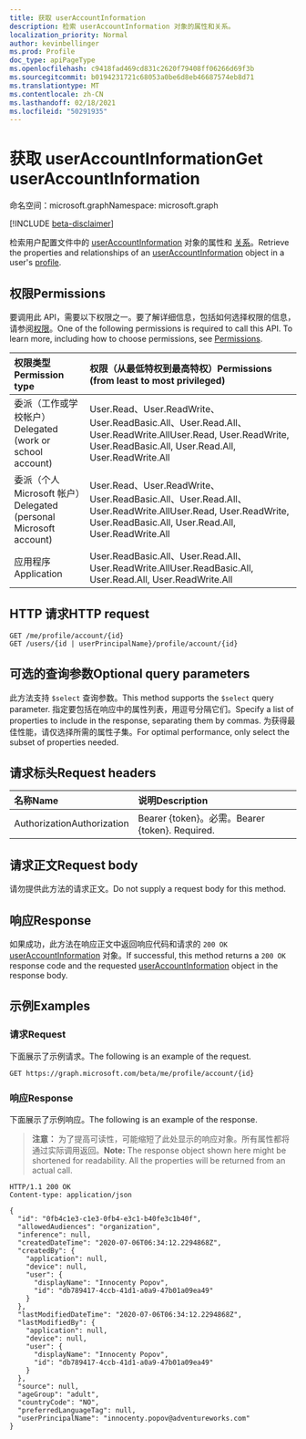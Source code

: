 ```yaml
---
title: 获取 userAccountInformation
description: 检索 userAccountInformation 对象的属性和关系。
localization_priority: Normal
author: kevinbellinger
ms.prod: Profile
doc_type: apiPageType
ms.openlocfilehash: c9418fad469cd831c2620f79408ff06266d69f3b
ms.sourcegitcommit: b0194231721c68053a0be6d8eb46687574eb8d71
ms.translationtype: MT
ms.contentlocale: zh-CN
ms.lasthandoff: 02/18/2021
ms.locfileid: "50291935"
---
```

# <a name="get-useraccountinformation"></a><span data-ttu-id="d74fa-103">获取 userAccountInformation</span><span class="sxs-lookup"><span data-stu-id="d74fa-103">Get userAccountInformation</span></span>

<span data-ttu-id="d74fa-104">命名空间：microsoft.graph</span><span class="sxs-lookup"><span data-stu-id="d74fa-104">Namespace: microsoft.graph</span></span>

[!INCLUDE [beta-disclaimer](../../includes/beta-disclaimer.md)]

<span data-ttu-id="d74fa-105">检索用户配置文件中的 [userAccountInformation](../resources/useraccountinformation.md) 对象的属性和 [关系](../resources/profile.md)。</span><span class="sxs-lookup"><span data-stu-id="d74fa-105">Retrieve the properties and relationships of an [userAccountInformation](../resources/useraccountinformation.md) object in a user's [profile](../resources/profile.md).</span></span>

## <a name="permissions"></a><span data-ttu-id="d74fa-106">权限</span><span class="sxs-lookup"><span data-stu-id="d74fa-106">Permissions</span></span>

<span data-ttu-id="d74fa-p101">要调用此 API，需要以下权限之一。要了解详细信息，包括如何选择权限的信息，请参阅[权限](/graph/permissions-reference)。</span><span class="sxs-lookup"><span data-stu-id="d74fa-p101">One of the following permissions is required to call this API. To learn more, including how to choose permissions, see [Permissions](/graph/permissions-reference).</span></span>

| <span data-ttu-id="d74fa-109">权限类型</span><span class="sxs-lookup"><span data-stu-id="d74fa-109">Permission type</span></span>                        | <span data-ttu-id="d74fa-110">权限（从最低特权到最高特权）</span><span class="sxs-lookup"><span data-stu-id="d74fa-110">Permissions (from least to most privileged)</span></span>                                      |
|:---------------------------------------|:---------------------------------------------------------------------------------|
| <span data-ttu-id="d74fa-111">委派（工作或学校帐户）</span><span class="sxs-lookup"><span data-stu-id="d74fa-111">Delegated (work or school account)</span></span>     | <span data-ttu-id="d74fa-112">User.Read、User.ReadWrite、User.ReadBasic.All、User.Read.All、User.ReadWrite.All</span><span class="sxs-lookup"><span data-stu-id="d74fa-112">User.Read, User.ReadWrite, User.ReadBasic.All, User.Read.All, User.ReadWrite.All</span></span> |
| <span data-ttu-id="d74fa-113">委派（个人 Microsoft 帐户）</span><span class="sxs-lookup"><span data-stu-id="d74fa-113">Delegated (personal Microsoft account)</span></span> | <span data-ttu-id="d74fa-114">User.Read、User.ReadWrite、User.ReadBasic.All、User.Read.All、User.ReadWrite.All</span><span class="sxs-lookup"><span data-stu-id="d74fa-114">User.Read, User.ReadWrite, User.ReadBasic.All, User.Read.All, User.ReadWrite.All</span></span> |
| <span data-ttu-id="d74fa-115">应用程序</span><span class="sxs-lookup"><span data-stu-id="d74fa-115">Application</span></span>                            | <span data-ttu-id="d74fa-116">User.ReadBasic.All、User.Read.All、User.ReadWrite.All</span><span class="sxs-lookup"><span data-stu-id="d74fa-116">User.ReadBasic.All, User.Read.All, User.ReadWrite.All</span></span>                            |

## <a name="http-request"></a><span data-ttu-id="d74fa-117">HTTP 请求</span><span class="sxs-lookup"><span data-stu-id="d74fa-117">HTTP request</span></span>

<!-- { "blockType": "ignored" } -->

```http
GET /me/profile/account/{id}
GET /users/{id | userPrincipalName}/profile/account/{id}
```

## <a name="optional-query-parameters"></a><span data-ttu-id="d74fa-118">可选的查询参数</span><span class="sxs-lookup"><span data-stu-id="d74fa-118">Optional query parameters</span></span>

<span data-ttu-id="d74fa-119">此方法支持 `$select` 查询参数。</span><span class="sxs-lookup"><span data-stu-id="d74fa-119">This method supports the `$select` query parameter.</span></span> <span data-ttu-id="d74fa-120">指定要包括在响应中的属性列表，用逗号分隔它们。</span><span class="sxs-lookup"><span data-stu-id="d74fa-120">Specify a list of properties to include in the response, separating them by commas.</span></span> <span data-ttu-id="d74fa-121">为获得最佳性能，请仅选择所需的属性子集。</span><span class="sxs-lookup"><span data-stu-id="d74fa-121">For optimal performance, only select the subset of properties needed.</span></span>

## <a name="request-headers"></a><span data-ttu-id="d74fa-122">请求标头</span><span class="sxs-lookup"><span data-stu-id="d74fa-122">Request headers</span></span>

| <span data-ttu-id="d74fa-123">名称</span><span class="sxs-lookup"><span data-stu-id="d74fa-123">Name</span></span>          |<span data-ttu-id="d74fa-124">说明</span><span class="sxs-lookup"><span data-stu-id="d74fa-124">Description</span></span>                |
|:--------------|:--------------------------|
| <span data-ttu-id="d74fa-125">Authorization</span><span class="sxs-lookup"><span data-stu-id="d74fa-125">Authorization</span></span> | <span data-ttu-id="d74fa-p103">Bearer {token}。必需。</span><span class="sxs-lookup"><span data-stu-id="d74fa-p103">Bearer {token}. Required.</span></span> |

## <a name="request-body"></a><span data-ttu-id="d74fa-128">请求正文</span><span class="sxs-lookup"><span data-stu-id="d74fa-128">Request body</span></span>

<span data-ttu-id="d74fa-129">请勿提供此方法的请求正文。</span><span class="sxs-lookup"><span data-stu-id="d74fa-129">Do not supply a request body for this method.</span></span>

## <a name="response"></a><span data-ttu-id="d74fa-130">响应</span><span class="sxs-lookup"><span data-stu-id="d74fa-130">Response</span></span>

<span data-ttu-id="d74fa-131">如果成功，此方法在响应正文中返回响应代码和请求的 `200 OK` [userAccountInformation](../resources/useraccountinformation.md) 对象。</span><span class="sxs-lookup"><span data-stu-id="d74fa-131">If successful, this method returns a `200 OK` response code and the requested [userAccountInformation](../resources/useraccountinformation.md) object in the response body.</span></span>

## <a name="examples"></a><span data-ttu-id="d74fa-132">示例</span><span class="sxs-lookup"><span data-stu-id="d74fa-132">Examples</span></span>

### <a name="request"></a><span data-ttu-id="d74fa-133">请求</span><span class="sxs-lookup"><span data-stu-id="d74fa-133">Request</span></span>

<span data-ttu-id="d74fa-134">下面展示了示例请求。</span><span class="sxs-lookup"><span data-stu-id="d74fa-134">The following is an example of the request.</span></span>
<!-- {
  "blockType": "request",
  "name": "get_useraccountinformation"
}-->

```http
GET https://graph.microsoft.com/beta/me/profile/account/{id}
```

### <a name="response"></a><span data-ttu-id="d74fa-135">响应</span><span class="sxs-lookup"><span data-stu-id="d74fa-135">Response</span></span>

<span data-ttu-id="d74fa-136">下面展示了示例响应。</span><span class="sxs-lookup"><span data-stu-id="d74fa-136">The following is an example of the response.</span></span>

> <span data-ttu-id="d74fa-p104">**注意：** 为了提高可读性，可能缩短了此处显示的响应对象。所有属性都将通过实际调用返回。</span><span class="sxs-lookup"><span data-stu-id="d74fa-p104">**Note:** The response object shown here might be shortened for readability. All the properties will be returned from an actual call.</span></span>

<!-- {
  "blockType": "response",
  "truncated": true,
  "@odata.type": "microsoft.graph.userAccountInformation"
} -->

```http
HTTP/1.1 200 OK
Content-type: application/json

{
  "id": "0fb4c1e3-c1e3-0fb4-e3c1-b40fe3c1b40f",
  "allowedAudiences": "organization",
  "inference": null,
  "createdDateTime": "2020-07-06T06:34:12.2294868Z",
  "createdBy": {
    "application": null,
    "device": null,
    "user": {
      "displayName": "Innocenty Popov",
      "id": "db789417-4ccb-41d1-a0a9-47b01a09ea49"
    }
  },
  "lastModifiedDateTime": "2020-07-06T06:34:12.2294868Z",
  "lastModifiedBy": {
    "application": null,
    "device": null,
    "user": {
      "displayName": "Innocenty Popov",
      "id": "db789417-4ccb-41d1-a0a9-47b01a09ea49"
    }
  },
  "source": null,
  "ageGroup": "adult",
  "countryCode": "NO",
  "preferredLanguageTag": null,
  "userPrincipalName": "innocenty.popov@adventureworks.com"
}
```


